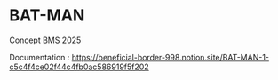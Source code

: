 # BAT-MAN
Concept BMS 2025

Documentation :
https://beneficial-border-998.notion.site/BAT-MAN-1-c5c4f4ce02f44c4fb0ac586919f5f202
